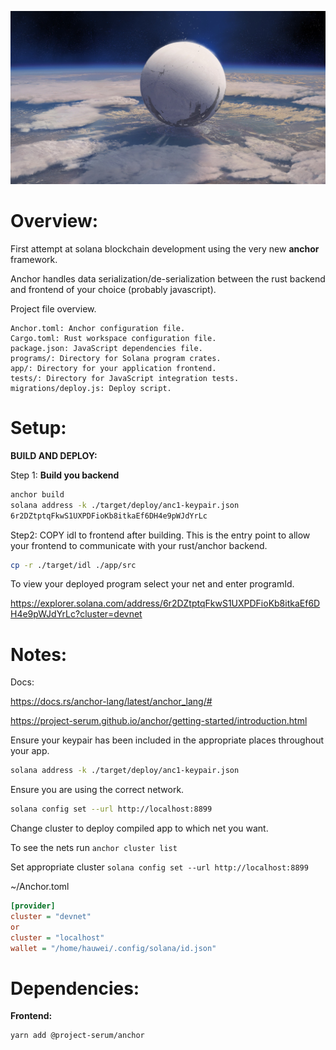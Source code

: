 
![sic semper tyrannis](./spacescape_8.png)

# Overview:

First attempt at solana blockchain development using the very new __anchor__ framework.

Anchor handles data serialization/de-serialization between the rust backend and frontend of your choice (probably javascript).

Project file overview. 
```
Anchor.toml: Anchor configuration file.
Cargo.toml: Rust workspace configuration file.
package.json: JavaScript dependencies file.
programs/: Directory for Solana program crates.
app/: Directory for your application frontend.
tests/: Directory for JavaScript integration tests.
migrations/deploy.js: Deploy script.
```

# Setup:

__BUILD AND DEPLOY:__

Step 1: __Build you backend__
```bash
anchor build
solana address -k ./target/deploy/anc1-keypair.json
6r2DZtptqFkwS1UXPDFioKb8itkaEf6DH4e9pWJdYrLc
```

Step2: COPY idl to frontend after building. This is the entry point to allow your frontend to communicate with your rust/anchor backend.
```bash
cp -r ./target/idl ./app/src
```

To view your deployed program select your net and enter programId.

https://explorer.solana.com/address/6r2DZtptqFkwS1UXPDFioKb8itkaEf6DH4e9pWJdYrLc?cluster=devnet


# Notes:

Docs:

https://docs.rs/anchor-lang/latest/anchor_lang/#

https://project-serum.github.io/anchor/getting-started/introduction.html


Ensure your keypair has been included in the appropriate places throughout your app.
```bash
solana address -k ./target/deploy/anc1-keypair.json
```

Ensure you are using the correct network.
```bash
solana config set --url http://localhost:8899
```

Change cluster to deploy compiled app to which net you want.

To see the nets run `anchor cluster list`

Set appropriate cluster `solana config set --url http://localhost:8899`

~/Anchor.toml
```ini
[provider]
cluster = "devnet"
or
cluster = "localhost"
wallet = "/home/hauwei/.config/solana/id.json"
```


# Dependencies:

__Frontend:__
```bash
yarn add @project-serum/anchor
```


